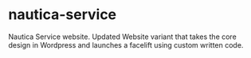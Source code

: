 # nautica-service
Nautica Service website.
Updated Website variant that takes the core design in Wordpress and launches a facelift using custom written code.
